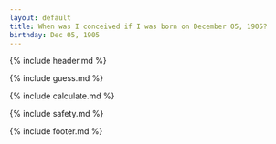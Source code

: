 ```yaml
---
layout: default
title: When was I conceived if I was born on December 05, 1905?
birthday: Dec 05, 1905
---
```


{% include header.md %}

{% include guess.md %}

{% include calculate.md %}

{% include safety.md %}

{% include footer.md %}




